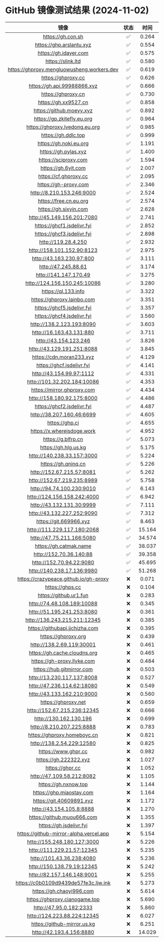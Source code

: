 # GitHub 镜像测试结果 (2024-11-02)

|  镜像  |  状态  |  时间  |
| :----: | :----: | :----: |
| https://gh.con.sh | ✅ | 0.264 |
| https://ghp.arslantu.xyz | ✅ | 0.554 |
| https://gh.idayer.com | ✅ | 0.575 |
| https://slink.ltd | ✅ | 0.580 |
| https://ghproxy.mengluowusheng.workers.dev | ✅ | 0.619 |
| https://ghproxy.cc | ✅ | 0.626 |
| https://gh.api.99988866.xyz | ✅ | 0.666 |
| https://ghproxy.cn | ✅ | 0.730 |
| https://gh.xx9527.cn | ✅ | 0.858 |
| https://github.moeyy.xyz | ✅ | 0.892 |
| https://gp.zkitefly.eu.org | ✅ | 0.964 |
| https://ghproxy.lvedong.eu.org | ✅ | 0.985 |
| https://gh.ddlc.top | ✅ | 0.999 |
| https://gh.noki.eu.org | ✅ | 1.191 |
| https://gh.pylas.xyz | ✅ | 1.400 |
| https://sciproxy.com | ✅ | 1.594 |
| https://gh.6yit.com | ✅ | 2.007 |
| https://cf.ghproxy.cc | ✅ | 2.095 |
| https://gh-proxy.com | ✅ | 2.346 |
| http://8.210.153.246:9000 | ✅ | 2.524 |
| https://free.cn.eu.org | ✅ | 2.574 |
| https://gh.sixyin.com | ✅ | 2.628 |
| http://45.149.156.201:7080 | ✅ | 2.741 |
| https://ghcf1.jsdelivr.fyi | ✅ | 2.852 |
| https://ghcf3.jsdelivr.fyi | ✅ | 2.898 |
| http://119.28.4.250 | ✅ | 2.932 |
| http://158.101.152.90:8123 | ✅ | 2.975 |
| http://43.163.230.97:800 | ✅ | 3.111 |
| http://47.245.88.61 | ✅ | 3.174 |
| http://141.147.170.49 | ✅ | 3.275 |
| http://124.156.150.245:10086 | ✅ | 3.280 |
| https://ql.133.info | ✅ | 3.322 |
| https://ghproxy.lainbo.com | ✅ | 3.351 |
| https://ghcf5.jsdelivr.fyi | ✅ | 3.357 |
| https://ghcf4.jsdelivr.fyi | ✅ | 3.560 |
| http://138.2.123.193:8090 | ✅ | 3.603 |
| http://16.163.43.131:880 | ✅ | 3.711 |
| http://43.154.123.246 | ✅ | 3.826 |
| http://43.129.191.251:8088 | ✅ | 3.845 |
| https://cdn.moran233.xyz | ✅ | 4.129 |
| https://ghcf.jsdelivr.fyi | ✅ | 4.141 |
| http://43.154.99.97:1112 | ✅ | 4.331 |
| http://101.32.202.184:10086 | ✅ | 4.353 |
| https://mirror.ghproxy.com | ✅ | 4.434 |
| http://158.180.92.175:8000 | ✅ | 4.486 |
| https://ghcf2.jsdelivr.fyi | ✅ | 4.487 |
| http://38.207.160.46:6699 | ✅ | 4.605 |
| https://ghp.ci | ✅ | 4.655 |
| https://x.whereisdoge.work | ✅ | 4.952 |
| https://g.blfrp.cn | ✅ | 5.073 |
| https://gh.hlg.us.kg | ✅ | 5.175 |
| http://140.238.33.157:3000 | ✅ | 5.224 |
| https://gh.qninq.cn | ✅ | 5.226 |
| http://152.67.215.57:8081 | ✅ | 5.262 |
| http://152.67.219.235:8989 | ✅ | 5.758 |
| http://94.74.100.230:9010 | ✅ | 6.143 |
| http://124.156.158.242:4000 | ✅ | 6.942 |
| http://43.132.131.30:9999 | ✅ | 7.111 |
| http://43.132.227.252:9090 | ✅ | 7.312 |
| https://git.669966.xyz | ✅ | 8.463 |
| http://111.229.117.180:2068 | ✅ | 15.164 |
| http://47.75.211.166:5080 | ✅ | 34.574 |
| https://gh.catmak.name | ✅ | 38.037 |
| http://152.70.36.140:88 | ✅ | 39.358 |
| http://152.70.94.22:9080 | ✅ | 45.695 |
| http://140.238.17.136:9980 | ✅ | 51.268 |
| https://crazypeace.github.io/gh-proxy | ❌ | 0.071 |
| https://ghps.cc | ❌ | 0.104 |
| https://github.ur1.fun | ❌ | 0.283 |
| http://74.48.108.189:10088 | ❌ | 0.345 |
| http://51.195.241.253:8080 | ❌ | 0.361 |
| http://136.243.215.211:12345 | ❌ | 0.385 |
| https://githubapi.jjchizha.com | ❌ | 0.395 |
| https://ghproxy.org | ❌ | 0.439 |
| http://138.2.69.119:30001 | ❌ | 0.461 |
| https://gh.cache.cloudns.org | ❌ | 0.465 |
| https://gh-proxy.llyke.com | ❌ | 0.484 |
| https://hub.gitmirror.com | ❌ | 0.503 |
| http://13.230.117.137:8008 | ❌ | 0.527 |
| http://47.236.114.62:18080 | ❌ | 0.549 |
| http://43.133.162.210:9000 | ❌ | 0.560 |
| https://ghproxy.net | ❌ | 0.659 |
| http://152.67.215.236:12345 | ❌ | 0.666 |
| http://130.162.130.196 | ❌ | 0.699 |
| http://8.210.207.225:8888 | ❌ | 0.783 |
| https://ghproxy.homeboyc.cn | ❌ | 0.821 |
| http://138.2.54.229:12580 | ❌ | 0.825 |
| https://www.ghpr.cc | ❌ | 0.982 |
| https://gh.222322.xyz | ❌ | 1.027 |
| https://ghpr.cc | ❌ | 1.052 |
| http://47.109.58.212:8082 | ❌ | 1.105 |
| https://gh.nxnow.top | ❌ | 1.144 |
| https://ghp.miaostay.com | ❌ | 1.164 |
| https://git.40609891.xyz | ❌ | 1.172 |
| http://43.154.105.8:8888 | ❌ | 1.270 |
| https://github.muou666.com | ❌ | 1.355 |
| https://gh.jsdelivr.fyi | ❌ | 1.397 |
| https://github-mirror-alpha.vercel.app | ❌ | 5.154 |
| http://155.248.180.127:3000 | ❌ | 5.226 |
| http://111.229.21.57:12345 | ❌ | 5.235 |
| http://101.43.36.238:4080 | ❌ | 5.236 |
| http://150.138.79.19:12345 | ❌ | 5.242 |
| http://82.157.146.148:9001 | ❌ | 5.255 |
| https://c0b0109d9439de57fe3c.ljw.ink | ❌ | 5.273 |
| https://gh.chaoyi996.com | ❌ | 5.614 |
| https://ghproxy.cianogame.top | ❌ | 5.690 |
| http://47.95.0.182:2333 | ❌ | 5.860 |
| http://124.223.88.224:12345 | ❌ | 6.027 |
| https://github-mirror.us.kg | ❌ | 6.251 |
| http://42.193.4.156:8880 | ❌ | 14.029 |
